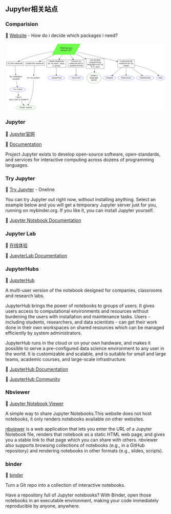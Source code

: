 ## Jupyter相关站点

### Comparision

:link: [Website](https://jupyter.readthedocs.io/en/latest/projects/content-projects.html) - How do i decide which packages i need?

![JupyterSelect](https://raw.githubusercontent.com/kongxiangyan/PicBed/master/DocPic/JupyterSelect.png)

### Jupyter

:link: [Jupyter官网](http://jupyter.org/)

:link: [Documentation](http://jupyter.org/documentation)

Project Jupyter exists to develop open-source software, open-standards, and services for interactive computing across dozens of programming languages.

### Try Jupyter

:link: [Try Jupyter](http://jupyter.org/try) - Oneline

You can try Jupyter out right now, without installing anything. Select an example below and you will get a temporary Jupyter server just for you, running on mybinder.org. If you like it, you can install Jupyter yourself.

:link: [Jupyter Notebook Documentation](https://jupyter-notebook.readthedocs.io/en/stable/)

### Jupyter Lab

:link: [在线体验](https://hub.mybinder.org/user/jupyterlab-jupyterlab-demo-etio6jqk/lab)

:link: [JupyterLab Documentation](https://jupyterlab.readthedocs.io/en/latest/)

### JupyterHubs

:link: [JupyterHub](http://jupyter.org/hub)

A multi-user version of the notebook designed for companies, classrooms and research labs.

JupyterHub brings the power of notebooks to groups of users. It gives users access to computational environments and resources without burdening the users with installation and maintenance tasks. Users - including students, researchers, and data scientists - can get their work done in their own workspaces on shared resources which can be managed efficiently by system administrators.

JupyterHub runs in the cloud or on your own hardware, and makes it possible to serve a pre-configured data science environment to any user in the world. It is customizable and scalable, and is suitable for small and large teams, academic courses, and large-scale infrastructure.

:link: [JupyterHub Documentation](https://jupyterhub.readthedocs.io/en/stable/index.html)

:link: [JupyterHub Community](https://gitter.im/jupyterhub/jupyterhub)

### Nbviewer

:link: [Jupyter Notebook Viewer](http://nbviewer.jupyter.org/)

A simple way to share Jupyter Notebooks.This website does not host notebooks, it only renders notebooks available on other websites.

[nbviewer](https://github.com/jupyter/nbviewer) is a web application that lets you enter the URL of a Jupyter Notebook file, renders that notebook as a static HTML web page, and gives you a stable link to that page which you can share with others. nbviewer also supports browsing collections of notebooks (e.g., in a GitHub repository) and rendering notebooks in other formats (e.g., slides, scripts).

### binder

:link: [binder](https://mybinder.org/)

Turn a Git repo into a collection of interactive notebooks.

Have a repository full of Jupyter notebooks? With Binder, open those notebooks in an executable environment, making your code immediately reproducible by anyone, anywhere.







